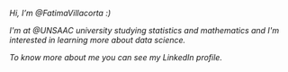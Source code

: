 *Hi, I’m @FatimaVillacorta :)*

*I'm at @UNSAAC university studying statistics and mathematics and I'm interested in learning more about data science.*

*To know more about me you can see my LinkedIn profile.*

<!---
FatimaVillacorta/FatimaVillacorta is a ✨ special ✨ repository because its `README.md` (this file) appears on your GitHub profile.
You can click the Preview link to take a look at your changes.
--->
